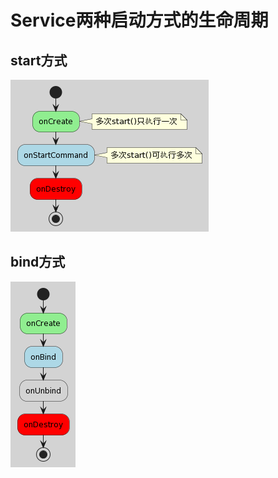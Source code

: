 # Service两种启动方式的生命周期

## start方式 

![](img/20231013153135.png)


## bind方式

![](img/20231013153224.png)
